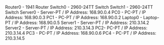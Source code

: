 Router0 - 1941 Router
Switch0 - 2960-24TT Switch 
Switch1 - 2960-24TT Switch
Server0 - Server-PT / IP Address: 168.90.0.4
PC0 - PC-PT / IP Address: 168.90.0.3
PC1 - PC-PT / IP Address: 168.90.0.2
Laptop0 - Laptop-PT / IP Address: 168.90.0.5
Server1 - Server-PT / IP Address: 210.3.14.2
Server2 - Server-PT / IP Address: 210.3.14.3
PC2- PC-PT / IP Address: 210.3.14.4
PC3 - PC-PT / IP Address: 168.90.0.6
PC4 - PC-PT / IP Address: 210.3.14.5